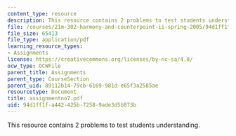 ```yaml
---
content_type: resource
description: This resource contains 2 problems to test students understanding.
file: /courses/21m-302-harmony-and-counterpoint-ii-spring-2005/94d1ff1fa442425b72589ade3d5b873b_assignmentno7.pdf
file_size: 65413
file_type: application/pdf
learning_resource_types:
- Assignments
license: https://creativecommons.org/licenses/by-nc-sa/4.0/
ocw_type: OCWFile
parent_title: Assignments
parent_type: CourseSection
parent_uid: 89112b14-79cb-6169-981d-e65f3a2585ae
resourcetype: Document
title: assignmentno7.pdf
uid: 94d1ff1f-a442-425b-7258-9ade3d5b873b
---
```

This resource contains 2 problems to test students understanding.